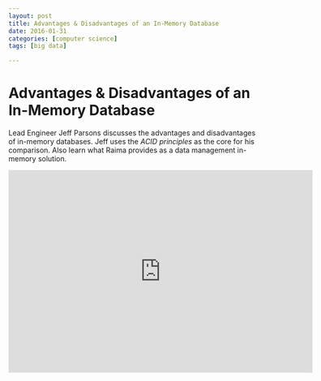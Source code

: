 ```yaml
---
layout: post
title: Advantages & Disadvantages of an In-Memory Database 
date: 2016-01-31
categories: [computer science]
tags: [big data]

---
```



Advantages & Disadvantages of an In-Memory Database
=====

Lead Engineer Jeff Parsons discusses the advantages and disadvantages of in-memory databases. Jeff uses the *ACID principles* as the core for his comparison. Also learn what Raima provides as a data management in-memory solution.

<iframe width="600" height="400" src="https://www.youtube.com/embed/VDeQiI0xt-U" frameborder="0" allowfullscreen></iframe>

